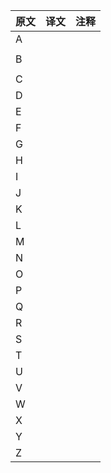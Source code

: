 原文    |   译文    |   注释
--------|-----------|----------
A||
||
B||
||
C||
D||
E||
F||
G||
H||
I||
J||
K||
L||
M||
N||
O||
P||
Q||
R||
S||
T||
U||
V||
W||
X||
Y||
Z||
